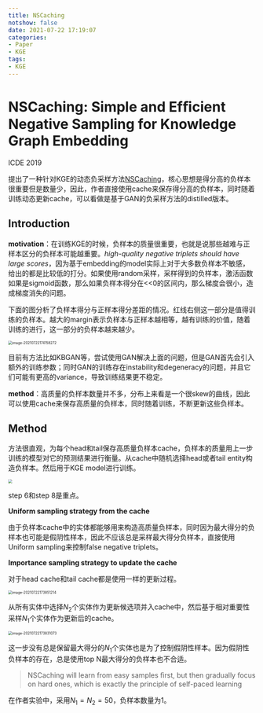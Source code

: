 ```yaml
---
title: NSCaching
notshow: false
date: 2021-07-22 17:19:07
categories:
- Paper
- KGE
tags:
- KGE
---
```


# NSCaching: Simple and Efﬁcient Negative Sampling for Knowledge Graph Embedding

ICDE 2019

提出了一种针对KGE的动态负采样方法[NSCaching](https://github.com/yzhangee/NSCaching)，核心思想是得分高的负样本很重要但是数量少，因此，作者直接使用cache来保存得分高的负样本，同时随着训练动态更新cache，可以看做是基于GAN的负采样方法的distilled版本。

<!--more-->

## Introduction

**motivation**：在训练KGE的时候，负样本的质量很重要，也就是说那些越难与正样本区分的负样本可能越重要。*high-quality negative triplets should have large scores*，因为基于embedding的model实际上对于大多数负样本不敏感，给出的都是比较低的打分。如果使用random采样，采样得到的负样本，激活函数如果是sigmoid函数，那么如果负样本得分在<<0的区间内，那么梯度会很小，造成梯度消失的问题。

下面的图分析了负样本得分与正样本得分差距的情况。红线右侧这一部分是值得训练的负样本。越大的margin表示负样本与正样本越相等，越有训练的价值，随着训练的进行，这一部分的负样本越来越少。

<img src="https://lxy-blog-pics.oss-cn-beijing.aliyuncs.com/asssets/image-20210722174158272.png" alt="image-20210722174158272" style="zoom:50%;" />

目前有方法比如KBGAN等，尝试使用GAN解决上面的问题，但是GAN首先会引入额外的训练参数；同时GAN的训练存在instability和degeneracy的问题，并且它们可能有更高的variance，导致训练结果更不稳定。

**method**：高质量的负样本数量并不多，分布上来看是一个很skew的曲线，因此可以使用cache来保存高质量的负样本，同时随着训练，不断更新这些负样本。

## Method

方法很直观，为每个head和tail保存高质量负样本cache，负样本的质量用上一步训练的模型对它的预测结果进行衡量。从cache中随机选择head或者tail entity构造负样本。然后用于KGE model进行训练。

<img src="https://lxy-blog-pics.oss-cn-beijing.aliyuncs.com/asssets/image-20210722173128966.png" style="zoom:50%;" />

step 6和step 8是重点。

**Uniform sampling strategy from the cache**

由于负样本cache中的实体都能够用来构造高质量负样本，同时因为最大得分的负样本也可能是假阴性样本，因此不应该总是采样最大得分负样本，直接使用Uniform sampling来控制false negative triplets。

**Importance sampling strategy to update the cache**

对于head cache和tail cache都是使用一样的更新过程。

<img src="https://lxy-blog-pics.oss-cn-beijing.aliyuncs.com/asssets/image-20210722173851214.png" alt="image-20210722173851214" style="zoom:50%;" />

从所有实体中选择$N_2$个实体作为更新候选项并入cache中，然后基于相对重要性采样$N_1$个实体作为更新后的cache。

<img src="https://lxy-blog-pics.oss-cn-beijing.aliyuncs.com/asssets/image-20210722173831073.png" alt="image-20210722173831073" style="zoom:50%;" />

这一步没有总是保留最大得分的$N_1$​个实体也是为了控制假阴性样本。因为假阴性负样本的存在，总是使用top N最大得分的负样本也不合适。

> NSCaching will learn from easy samples ﬁrst, but then gradually focus on hard ones, which is exactly the principle of self-paced learning

在作者实验中，采用$N_1=N_2=50$，负样本数量为1。



